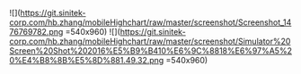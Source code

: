 ![](https://git.sinitek-corp.com/hb.zhang/mobileHighchart/raw/master/screenshot/Screenshot_1476769782.png =540x960)
![](https://git.sinitek-corp.com/hb.zhang/mobileHighchart/raw/master/screenshot/Simulator%20Screen%20Shot%202016%E5%B9%B410%E6%9C%8818%E6%97%A5%20%E4%B8%8B%E5%8D%881.49.32.png =540x960)